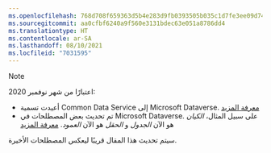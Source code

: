 ```yaml
---
ms.openlocfilehash: 768d708f659363d5b4e283d9fb0393505b035c1d7fe3ee09d74ea17eab87a8f0
ms.sourcegitcommit: aa0cfbf6240a9f560e3131bdec63e051a8786dd4
ms.translationtype: HT
ms.contentlocale: ar-SA
ms.lasthandoff: 08/10/2021
ms.locfileid: "7031595"
---
```

> [!NOTE]
> اعتبارًا من شهر نوفمبر 2020:
> - أعيدت تسمية Common Data Service إلى Microsoft Dataverse. [معرفة المزيد](https://aka.ms/PAuAppBlog)
> - تم تحديث بعض المصطلحات في Microsoft Dataverse. على سبيل المثال، *الكيان* هو الآن *الجدول* و *الحقل* هو الآن *العمود*. [معرفة المزيد](/powerapps/maker/data-platform/data-platform-intro)
>
> سيتم تحديث هذا المقال قريبًا ليعكس المصطلحات الأخيرة.